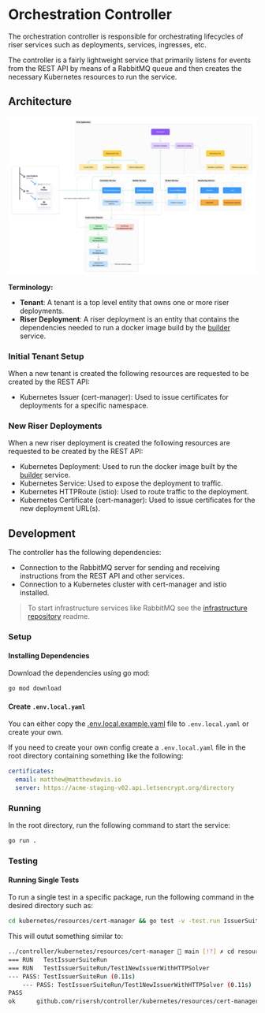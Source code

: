 # Orchestration Controller

The orchestration controller is responsible for orchestrating lifecycles of riser services such as deployments, services, ingresses, etc.

The controller is a fairly lightweight service that primarily listens for events from the REST API by means of a RabbitMQ queue and then creates the necessary Kubernetes resources to run the service.

## Architecture

![alt text](<CleanShot 2024-08-03 at 14.41.05.png>)

**Terminology:**

- **Tenant**: A tenant is a top level entity that owns one or more riser deployments.
- **Riser Deployment**: A riser deployment is an entity that contains the dependencies needed to run a docker image build by the [builder](https://github.com/risersh/builder) service.

### Initial Tenant Setup

When a new tenant is created the following resources are requested to be created by the REST API:

- Kubernetes Issuer (cert-manager): Used to issue certificates for deployments for a specific namespace.

### New Riser Deployments

When a new riser deployment is created the following resources are requested to be created by the REST API:

- Kubernetes Deployment: Used to run the docker image built by the [builder](https://github.com/risersh/builder) service.
- Kubernetes Service: Used to expose the deployment to traffic.
- Kubernetes HTTPRoute (istio): Used to route traffic to the deployment.
- Kubernetes Certificate (cert-manager): Used to issue certificates for the new deployment URL(s).

## Development

The controller has the following dependencies:

- Connection to the RabbitMQ server for sending and receiving instructions from the REST API and other services.
- Connection to a Kubernetes cluster with cert-manager and istio installed.

> To start infrastructure services like RabbitMQ see the [infrastructure repository](https://github.com/risersh/infrastructure) readme.

### Setup

#### Installing Dependencies

Download the dependencies using go mod:

```bash
go mod download
```

#### Create `.env.local.yaml`

You can either copy the [.env.local.example.yaml](./.env.local.example.yaml) file to `.env.local.yaml` or create your own.

If you need to create your own config create a `.env.local.yaml` file in the root directory containing something like the following:

```yaml
certificates:
  email: matthew@matthewdavis.io
  server: https://acme-staging-v02.api.letsencrypt.org/directory
```

### Running

In the root directory, run the following command to start the service:

```bash
go run .
```

### Testing

#### Running Single Tests

To run a single test in a specific package, run the following command in the desired directory such as:

```bash
cd kubernetes/resources/cert-manager && go test -v -test.run IssuerSuiteRun
```

This will outut something similar to:

```bash
../controller/kubernetes/resources/cert-manager 🌱 main [!?] ✗ cd resources/cert-manager && go test -v -test.run IssuerSuiteRun
=== RUN   TestIssuerSuiteRun
=== RUN   TestIssuerSuiteRun/Test1NewIssuerWithHTTPSolver
--- PASS: TestIssuerSuiteRun (0.11s)
    --- PASS: TestIssuerSuiteRun/Test1NewIssuerWithHTTPSolver (0.11s)
PASS
ok      github.com/risersh/controller/kubernetes/resources/cert-manager 0.556s
```

